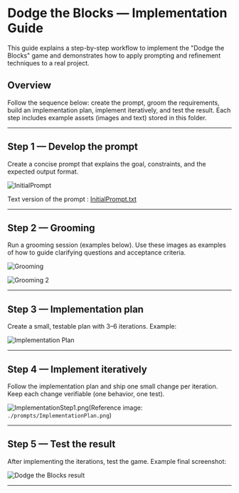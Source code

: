 # Dodge the Blocks — Implementation Guide

This guide explains a step-by-step workflow to implement the "Dodge the Blocks" game and demonstrates how to apply prompting and refinement techniques to a real project.

## Overview
Follow the sequence below: create the prompt, groom the requirements, build an implementation plan, implement iteratively, and test the result. Each step includes example assets (images and text) stored in this folder.

---

## Step 1 — Develop the prompt
Create a concise prompt that explains the goal, constraints, and the expected output format.

![InitialPrompt](./prompts/InitialPrompt.png)

Text version of the prompt : [InitialPrompt.txt](./prompts/InitialPrompt.txt)

---

## Step 2 — Grooming
Run a grooming session (examples below). Use these images as examples of how to guide clarifying questions and acceptance criteria.

![Grooming](./prompts/Grooming.png)

![Grooming 2](./prompts/Grooming2.png)

---

## Step 3 — Implementation plan
Create a small, testable plan with 3–6 iterations. Example:

![Implementation Plan](./prompts/ImplementationPlan.png)

---

## Step 4 — Implement iteratively
Follow the implementation plan and ship one small change per iteration. Keep each change verifiable (one behavior, one test).

![ImplementationStep1.png](prompts/ImplementationStep1.png)(Reference image: `./prompts/ImplementationPlan.png`)

---

## Step 5 — Test the result
After implementing the iterations, test the game. Example final screenshot:

![Dodge the Blocks result](./DodgeTheBlocks.png)

---
